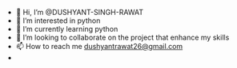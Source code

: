 - 👋 Hi, I’m @DUSHYANT-SINGH-RAWAT
- 👀 I’m interested in python
- 🌱 I’m currently learning python
- 💞️ I’m looking to collaborate on the project that enhance my skills
- 📫 How to reach me dushyantrawat26@gmail.com
-

<!---
DUSHYANT-SINGH-RAWAT/DUSHYANT-SINGH-RAWAT is a ✨ special ✨ repository because its `README.md` (this file) appears on your GitHub profile.
You can click the Preview link to take a look at your changes.
--->
